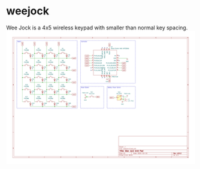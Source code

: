 weejock
=======

Wee Jock is a 4x5 wireless keypad with smaller than normal key spacing.
![wee jock schematic](./weejock.svg)
